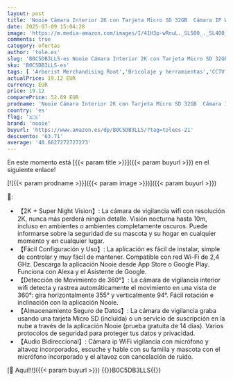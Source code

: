 ```yaml
---
layout: post
title: 'Nooie Cámara Interior 2K con Tarjeta Micro SD 32GB  Cámara IP WiFi  Vigilancia 360°Pan/Tilt  Visión Nocturna  Detección de Movimiento por Sonido  Audio Bidireccional  Compatible con Alexa'
date: 2025-07-09 15:04:28
image: 'https://m.media-amazon.com/images/I/41H3p-wRnuL._SL500_._SL400_.jpg'
comments: true
category: ofertas
author: 'tole.es'
slug: 'B0C5DB3LLS-es Nooie Cámara Interior 2K con Tarjeta Micro SD 32GB Cámara...'
sku: 'B0C5DB3LLS-es'
tags: [ 'Arborist Merchandising Root','Bricolaje y herramientas','CCTV ES','Cámaras de vigilancia','Cámaras de vigilancia en domo','Electrónica','Fotografía y videocámaras','Seguridad ES','Self Service','Special Features Stores','alexa','f8a41b96-6bb6-4d7d-bb5b-67f8fcd7c327_0','f8a41b96-6bb6-4d7d-bb5b-67f8fcd7c327_3001','f8a41b96-6bb6-4d7d-bb5b-67f8fcd7c327_9601','nooie','🇪🇸', ]
actualPrice: 19.12 EUR
currency: EUR
price: 19.12
comparePrice: 52.69 EUR
prodname: 'Nooie Cámara Interior 2K con Tarjeta Micro SD 32GB  Cámara IP WiFi  Vigilancia 360°Pan/Tilt  Visión Nocturna  Detección de Movimiento por Sonido  Audio Bidireccional  Compatible con Alexa'
country: 'es'
flag: '🇪🇸'
brand: 'nooie'
buyurl: 'https://www.amazon.es/dp/B0C5DB3LLS/?tag=tolees-21'
descuento: '63.71'
average: '48.6627272727273'
---
```


En este momento está [{{< param title >}}]({{< param buyurl >}}) en el siguiente enlace!

[![{{< param prodname >}}]({{< param image >}})]({{< param buyurl >}})

🔎:

- 【2K + Super Night Vision】: La cámara de vigilancia wifi con resolución 2K, nunca más perderá ningún detalle. Visión nocturna hasta 10m, incluso en ambientes o ambientes completamente oscuros. Puede informarse sobre la seguridad de su mascota y su hogar en cualquier momento y en cualquier lugar.
- 【Fácil Configuración y Uso】: La aplicación es fácil de instalar, simple de controlar y muy fácil de mantener. Compatible con red Wi-Fi de 2,4 GHz. Descarga la aplicación Nooie desde App Store o Google Play. Funciona con Alexa y el Asistente de Google.
- 【Detección de Movimiento de 360°】: La cámara de vigilancia interior wifi detecta y rastrea automáticamente el movimiento en una vista de 360°: gira horizontalmente 355° y verticalmente 94°. Fácil rotación e inclinación con la aplicación Nooie.
- 【Almacenamiento Seguro de Datos】: La cámara de vigilancia graba usando una tarjeta Micro SD (incluida) o un servicio de suscripción en la nube a través de la aplicación Nooie (prueba gratuita de 14 días). Varios protocolos de seguridad para proteger tus datos y privacidad.
- 【Audio Bidireccional】: Cámara ip WiFi vigilancia con micrófono y altavoz incorporados, escuche y hable con su familia y mascota con el micrófono incorporado y el altavoz con cancelación de ruido.

[🛒 Aquí!!!]({{< param buyurl >}})
{{<world>}}B0C5DB3LLS{{</world>}}
